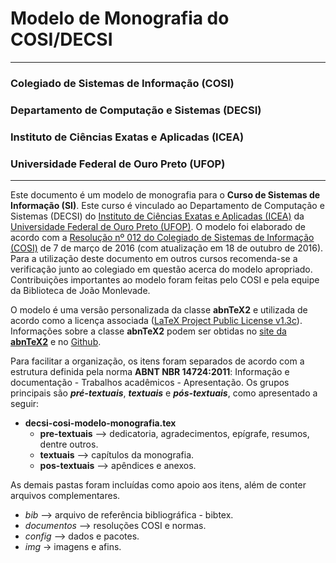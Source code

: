# Modelo de Monografia do COSI/DECSI
___
### Colegiado de Sistemas de Informação (COSI)
### Departamento de Computação e Sistemas (DECSI)
### Instituto de Ciências Exatas e Aplicadas (ICEA)
### Universidade Federal de Ouro Preto (UFOP)
___

Este documento é um modelo de monografia para o **Curso de Sistemas de Informação (SI)**. Este curso é vinculado ao Departamento de Computação e Sistemas (DECSI) do [Instituto de Ciências Exatas e Aplicadas (ICEA)](http://www.icea.ufop.br) da [Universidade Federal de Ouro Preto (UFOP)](http://www.ufop.br/). O modelo foi elaborado de acordo com a [Resolução n&#186; 012 do Colegiado de Sistemas de Informação (COSI)](/documentos/Resolucao-COSI-012-Trabalho-de-Conclusao-de-Curso-1-e-2-18-10-2016.pdf) de 7 de março de 2016 (com atualização em 18 de outubro de 2016). Para a utilização deste documento em outros cursos recomenda-se a verificação junto ao colegiado em questão acerca do modelo apropriado. Contribuições importantes ao modelo foram feitas pelo COSI e pela equipe da Biblioteca de João Monlevade.

O modelo é uma versão personalizada da classe **abnTeX2** e utilizada de acordo como a licença associada ([LaTeX Project Public License v1.3c](https://www.latex-project.org/lppl/)). Informações sobre a classe **abnTeX2** podem ser obtidas no [site da **abnTeX2**](http://www.abntex.net.br/) e no [Github](https://github.com/abntex/abntex2).

Para facilitar a organização, os itens foram separados de acordo com a estrutura definida pela norma **ABNT NBR 14724:2011**: Informação e documentação - Trabalhos acadêmicos - Apresentação. Os grupos principais são _**pré-textuais**_, _**textuais**_ e _**pós-textuais**_, como apresentado a seguir:

+ **decsi-cosi-modelo-monografia.tex**
	- **pre-textuais** --> dedicatoria, agradecimentos, epígrafe, resumos, dentre outros.
	- **textuais** --> capítulos da monografia.
	- **pos-textuais** --> apêndices e anexos.

As demais pastas foram incluídas como apoio aos itens, além de conter arquivos complementares.

- *bib* --> arquivo de referência bibliográfica - bibtex.
- *documentos* --> resoluções COSI e normas.
- *config* --> dados e pacotes.
- *img* -> imagens e afins.
